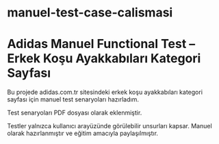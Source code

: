 # manuel-test-case-calismasi

# Adidas Manuel Functional Test – Erkek Koşu Ayakkabıları Kategori Sayfası

Bu projede adidas.com.tr sitesindeki erkek koşu ayakkabıları kategori sayfası için manuel test senaryoları hazırladım.

Test senaryoları PDF dosyası olarak eklenmiştir.

Testler yalnızca kullanıcı arayüzünde görülebilir unsurları kapsar. Manuel olarak hazırlanmıştır ve eğitim amacıyla paylaşılmıştır.

